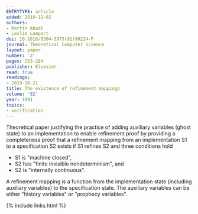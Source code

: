 ```yaml
---
ENTRYTYPE: article
added: 2019-11-02
authors:
- Martín Abadi
- Leslie Lamport
doi: 10.1016/0304-3975(91)90224-P
journal: Theoretical Computer Science
layout: paper
number: '2'
pages: 253-284
publisher: Elsevier
read: true
readings:
- 2019-10-21
title: The existence of refinement mappings
volume: '82'
year: 1991
topics:
- verification
---
```


Theoretical paper justifying the practice of adding auxiliary variables (ghost
state) to an implementation to enable refinement proof by providing
a completeness proof that a refinement mapping from an implementation S1 to
a specification S2 exists if S1 refines S2 and three conditions hold
- S1 is "machine closed",
- S2 has "finite invisible nondeterminism", and
- S2 is "internally continuous".

A refinement mapping is a function from the implementation state (including
auxiliary variables) to the specification state.
The auxiliary variables can be either "history variables" or "prophecy
variables".

{% include links.html %}
